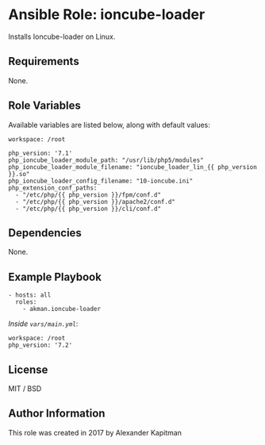 # Ansible Role: ioncube-loader

Installs Ioncube-loader on Linux.

## Requirements

None.

## Role Variables

Available variables are listed below, along with default values:

    workspace: /root
    
    php_version: '7.1'
    php_ioncube_loader_module_path: "/usr/lib/php5/modules"
    php_ioncube_loader_module_filename: "ioncube_loader_lin_{{ php_version }}.so"
    php_ioncube_loader_config_filename: "10-ioncube.ini"
    php_extension_conf_paths:
      - "/etc/php/{{ php_version }}/fpm/conf.d"
      - "/etc/php/{{ php_version }}/apache2/conf.d"
      - "/etc/php/{{ php_version }}/cli/conf.d"

## Dependencies

None.

## Example Playbook

    - hosts: all
      roles:
        - akman.ioncube-loader

*Inside `vars/main.yml`*:

    workspace: /root
    php_version: '7.2'

## License

MIT / BSD

## Author Information

This role was created in 2017 by Alexander Kapitman
